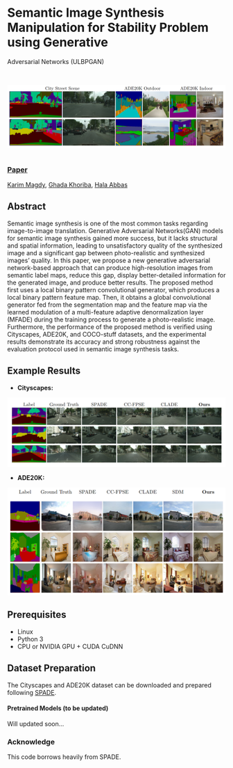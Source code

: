 # Semantic Image Synthesis Manipulation for Stability Problem using Generative
Adversarial Networks (ULBPGAN)

&nbsp;

<img src='assets\results.png' align="left">  


&nbsp;

### [Paper](https://github.com/karimmagdy/ULBPGAN)

[Karim Magdy](https://scholar.google.com/citations?user=v4wnV7QAAAAJ), [Ghada Khoriba](https://scholar.google.com/citations?hl=en&user=jwTBsIIAAAAJ), [Hala Abbas](https://scholar.google.com/citations?hl=en&user=s8EB22cAAAAJ)

## Abstract

Semantic image synthesis is one of the most common tasks regarding image-to-image translation. Generative Adversarial
Networks(GAN) models for semantic image synthesis gained more success, but it lacks structural and spatial information,
leading to unsatisfactory quality of the synthesized image and a significant gap between photo-realistic and synthesized
images’ quality. In this paper, we propose a new generative adversarial network-based approach that can produce
high-resolution images from semantic label maps, reduce this gap, display better-detailed information for the generated
image, and produce better results. The proposed method first uses a local binary pattern convolutional generator,
which produces a local binary pattern feature map. Then, it obtains a global convolutional generator fed from the
segmentation map and the feature map via the learned modulation of a multi-feature adaptive denormalization layer
(MFADE) during the training process to generate a photo-realistic image. Furthermore, the performance of the proposed
method is verified using Cityscapes, ADE20K, and COCO-stuff datasets, and the experimental results demonstrate its
accuracy and strong robustness against the evaluation protocol used in semantic image synthesis tasks.


## Example Results
* **Cityscapes:**

<p align='center'>  
  <img src='assets/Cityscapes.png'/>
</p>


* **ADE20K:**

<p align='center'>  
  <img src='assets/ADE20K.png'/>
</p>

## Prerequisites
- Linux
- Python 3
- CPU or NVIDIA GPU + CUDA CuDNN

## Dataset Preparation
The Cityscapes and ADE20K dataset can be downloaded and prepared following [SPADE](https://github.com/NVlabs/SPADE.git). 


#### Pretrained Models (to be updated)
Will updated soon... 

### Acknowledge
This code borrows heavily from SPADE. 
 
